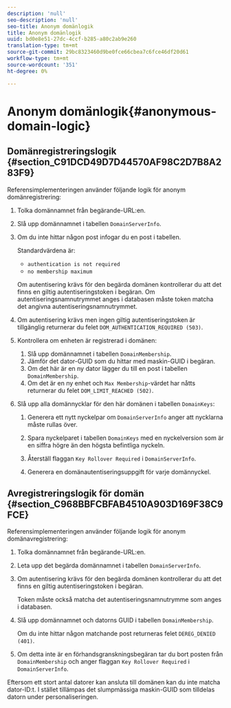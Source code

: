 ```yaml
---
description: 'null'
seo-description: 'null'
seo-title: Anonym domänlogik
title: Anonym domänlogik
uuid: bd0e8e51-27dc-4ccf-b285-a80c2ab9e260
translation-type: tm+mt
source-git-commit: 29bc8323460d9be0fce66cbea7c6fce46df20d61
workflow-type: tm+mt
source-wordcount: '351'
ht-degree: 0%

---
```



# Anonym domänlogik{#anonymous-domain-logic}

## Domänregistreringslogik {#section_C91DCD49D7D44570AF98C2D7B8A283F9}

Referensimplementeringen använder följande logik för anonym domänregistrering:

1. Tolka domännamnet från begärande-URL:en.
1. Slå upp domännamnet i tabellen `DomainServerInfo`.
1. Om du inte hittar någon post infogar du en post i tabellen.

   Standardvärdena är:

   * `authentication is not required`
   * `no membership maximum`

   Om autentisering krävs för den begärda domänen kontrollerar du att det finns en giltig autentiseringstoken i begäran. Om autentiseringsnamnutrymmet anges i databasen måste token matcha det angivna autentiseringsnamnutrymmet.
1. Om autentisering krävs men ingen giltig autentiseringstoken är tillgänglig returnerar du felet `DOM_AUTHENTICATION_REQUIRED (503)`.
1. Kontrollera om enheten är registrerad i domänen:

   1. Slå upp domännamnet i tabellen `DomainMembership`.
   1. Jämför det dator-GUID som du hittar med maskin-GUID i begäran.
   1. Om det här är en ny dator lägger du till en post i tabellen `DomainMembership`.
   1. Om det är en ny enhet och `Max Membership`-värdet har nåtts returnerar du felet `DOM_LIMIT_REACHED (502)`.

1. Slå upp alla domännycklar för den här domänen i tabellen `DomainKeys`:

   1. Generera ett nytt nyckelpar om `DomainServerInfo` anger att nycklarna måste rullas över.
   1. Spara nyckelparet i tabellen `DomainKeys` med en nyckelversion som är en siffra högre än den högsta befintliga nyckeln.
   1. Återställ flaggan `Key Rollover Required` i `DomainServerInfo`.

   1. Generera en domänautentiseringsuppgift för varje domännyckel.

## Avregistreringslogik för domän {#section_C968BBFCBFAB4510A903D169F38C9FCE}

Referensimplementeringen använder följande logik för anonym domänavregistrering:

1. Tolka domännamnet från begärande-URL:en.
1. Leta upp det begärda domännamnet i tabellen `DomainServerInfo`.
1. Om autentisering krävs för den begärda domänen kontrollerar du att det finns en giltig autentiseringstoken i begäran.

   Token måste också matcha det autentiseringsnamnutrymme som anges i databasen.
1. Slå upp domännamnet och datorns GUID i tabellen `DomainMembership`.

   Om du inte hittar någon matchande post returneras felet `DEREG_DENIED (401)`.

1. Om detta inte är en förhandsgranskningsbegäran tar du bort posten från `DomainMembership` och anger flaggan `Key Rollover Required` i `DomainServerInfo`.

Eftersom ett stort antal datorer kan ansluta till domänen kan du inte matcha dator-ID:t. I stället tillämpas det slumpmässiga maskin-GUID som tilldelas datorn under personaliseringen.
